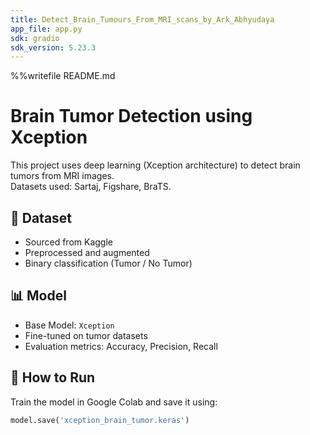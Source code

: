 ```yaml
---
title: Detect_Brain_Tumours_From_MRI_scans_by_Ark_Abhyudaya
app_file: app.py
sdk: gradio
sdk_version: 5.23.3
---
```

%%writefile README.md
# Brain Tumor Detection using Xception

This project uses deep learning (Xception architecture) to detect brain tumors from MRI images.  
Datasets used: Sartaj, Figshare, BraTS.

## 📁 Dataset
- Sourced from Kaggle
- Preprocessed and augmented
- Binary classification (Tumor / No Tumor)

## 📊 Model
- Base Model: `Xception`
- Fine-tuned on tumor datasets
- Evaluation metrics: Accuracy, Precision, Recall

## 🚀 How to Run
Train the model in Google Colab and save it using:
```python
model.save('xception_brain_tumor.keras')

